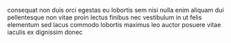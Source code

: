 consequat non duis orci egestas eu lobortis sem nisi nulla enim aliquam dui
pellentesque non vitae proin lectus finibus nec vestibulum in ut felis
elementum sed lacus commodo lobortis maximus leo auctor posuere vitae iaculis
ex dignissim donec